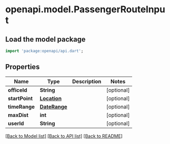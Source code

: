 # openapi.model.PassengerRouteInput

## Load the model package
```dart
import 'package:openapi/api.dart';
```

## Properties
Name | Type | Description | Notes
------------ | ------------- | ------------- | -------------
**officeId** | **String** |  | [optional] 
**startPoint** | [**Location**](Location.md) |  | [optional] 
**timeRange** | [**DateRange**](DateRange.md) |  | [optional] 
**maxDist** | **int** |  | [optional] 
**userId** | **String** |  | [optional] 

[[Back to Model list]](../README.md#documentation-for-models) [[Back to API list]](../README.md#documentation-for-api-endpoints) [[Back to README]](../README.md)


